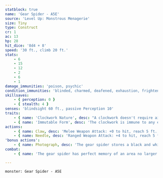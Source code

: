 ```yaml
---
statblock: true
name: 'Gear Spider - A5E'
source: 'Level Up: Monstrous Menagerie'
size: Tiny
type: Construct
cr: 1
ac: 13
hp: 28
hit_dice: '8d4 + 8'
speed: '30 ft., climb 20 ft.'
stats:
    - 6
    - 15
    - 12
    - 2
    - 6
    - 1
damage_immunities: 'poison, psychic'
condition_immunities: 'blinded, charmed, deafened, exhaustion, frightened, paralyzed, petrified, poisoned'
skillsaves:
    - { perception: 0 }
    - { stealth: 4 }
senses: 'blindsight 60 ft., passive Perception 10'
traits:
    - { name: 'Clockwork Nature', desc: "A clockwork doesn't require air, nourishment, or rest, and is immune to disease." }
    - { name: 'Immutable Form', desc: 'The clockwork is immune to any effect that would alter its form.' }
actions:
    - { name: Claw, desc: 'Melee Weapon Attack: +0 to hit, reach 5 ft., one target. Hit: 1 slashing damage.' }
    - { name: Needle, desc: 'Ranged Weapon Attack: +4 to hit, reach 5 ft., one target. Hit: 4 (1d4 + 2) piercing damage.' }
'bonus actions':
    - { name: Photograph, desc: 'The gear spider stores a black and white image of what it can see. The gear spider can hold up to 10 images at a time. Retrieving the image storage device inside the gear spider requires 1 minute. Once the device is accessed, viewing a stored image requires a DC 12 Investigation check to make out any details.' }
combat:
    - { name: 'The gear spider has perfect memory of an area no larger than a 1,000-foot cube', desc: 'When the gear spider senses an intruder or a clue to intrusion in its area, it uses Photograph. If attacked, it responds with its needle attack and flees.' }

---
```

```statblock
monster: Gear Spider - A5E
```
